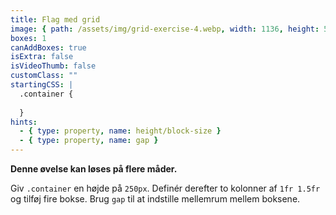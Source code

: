 ```yaml
---
title: Flag med grid
image: { path: /assets/img/grid-exercise-4.webp, width: 1136, height: 500 }
boxes: 1
canAddBoxes: true
isExtra: false
isVideoThumb: false
customClass: ""
startingCSS: |
  .container {
    
  }
hints:
  - { type: property, name: height/block-size }
  - { type: property, name: gap }
---
```


**Denne øvelse kan løses på flere måder.**

Giv `.container` en højde på <code data-type="value">250px</code>. Definér derefter to kolonner af <code data-type="value">1fr 1.5fr</code> og tilføj fire bokse. Brug `gap` til at indstille mellemrum mellem boksene.
